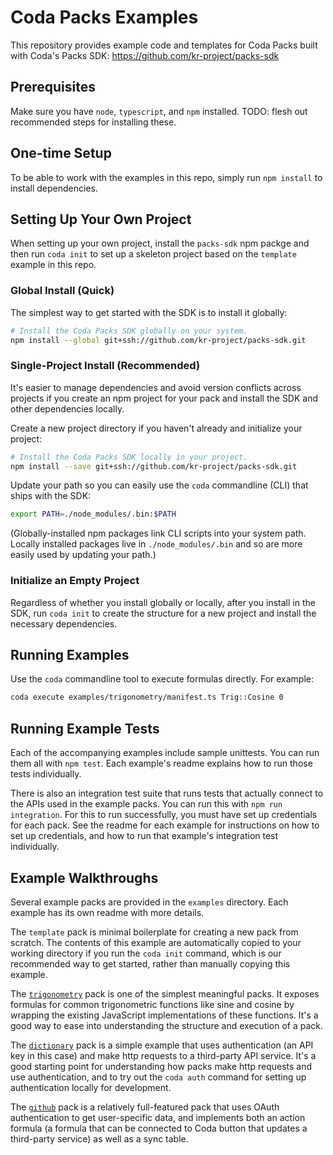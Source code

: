# Coda Packs Examples

This repository provides example code and templates for Coda Packs built with Coda's Packs SDK:
https://github.com/kr-project/packs-sdk

## Prerequisites

Make sure you have `node`, `typescript`, and `npm` installed. TODO: flesh out recommended steps for installing these.

## One-time Setup

To be able to work with the examples in this repo, simply run `npm install` to install dependencies.

## Setting Up Your Own Project

When setting up your own project, install the `packs-sdk` npm packge and then run `coda init`
to set up a skeleton project based on the `template` example in this repo.

### Global Install (Quick)

The simplest way to get started with the SDK is to install it globally:

```bash
# Install the Coda Packs SDK globally on your system.
npm install --global git+ssh://github.com/kr-project/packs-sdk.git
```

### Single-Project Install (Recommended)

It's easier to manage dependencies and avoid version conflicts across projects
if you create an npm project for your pack and install the SDK and other dependencies
locally.

Create a new project directory if you haven't already and initialize your project:

```bash
# Install the Coda Packs SDK locally in your project.
npm install --save git+ssh://github.com/kr-project/packs-sdk.git
```

Update your path so you can easily use the `coda` commandline (CLI) that ships with the SDK:

```bash
export PATH=./node_modules/.bin:$PATH
```

(Globally-installed npm packages link CLI scripts into your system path. Locally installed packages
live in `./node_modules/.bin` and so are more easily used by updating your path.)

### Initialize an Empty Project

Regardless of whether you install globally or locally, after you install in the SDK,
run `coda init` to create the structure for a new project and install the necessary dependencies.

## Running Examples

Use the `coda` commandline tool to execute formulas directly. For example:

```bash
coda execute examples/trigonometry/manifest.ts Trig::Cosine 0
```

## Running Example Tests

Each of the accompanying examples include sample unittests. You can run them all with `npm test`.
Each example's readme explains how to run those tests individually.

There is also an integration test suite that runs tests that actually connect to the
APIs used in the example packs. You can run this with `npm run integration`. For this
to run successfully, you must have set up credentials for each pack. See the readme
for each example for instructions on how to set up credentials, and how to
run that example's integration test individually.

## Example Walkthroughs

Several example packs are provided in the `examples` directory. Each example has its
own readme with more details.

The `template` pack is minimal boilerplate for creating
a new pack from scratch. The contents of this example are automatically copied to your
working directory if you run the `coda init` command, which is our recommended way to get
started, rather than manually copying this example.

The [`trigonometry`](examples/trigonometry/README.md) pack is one of the simplest meaningful
packs. It exposes formulas for common trigonometric functions like sine and cosine by wrapping
the existing JavaScript implementations of these functions. It's a good way to ease into
understanding the structure and execution of a pack.

The [`dictionary`](examples/dictionary/README.md) pack is a simple example that uses authentication
(an API key in this case) and make http requests to a third-party API service. It's a good
starting point for understanding how packs make http requests and use authentication,
and to try out the `coda auth` command for setting up authentication locally for development.

The [`github`](examples/github/README.md) pack is a relatively full-featured pack that uses
OAuth authentication to get user-specific data, and implements both an action formula
(a formula that can be connected to Coda button that updates a third-party service)
as well as a sync table.
